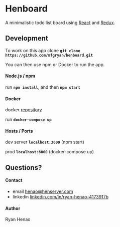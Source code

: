 # Henboard

  A minimalistic todo list board using [React](https://facebook.github.io/react/) and [Redux](http://redux.js.org/).


## Development

To work on this app clone **`git clone https://github.com/mfgryan/henboard.git`**

You can then use npm or Docker to run the app.

  #### Node.js / npm 

  run **`npm install`**, and then **`npm start`**


  #### Docker

  docker [repository](https://hub.docker.com/r/mfgryan/henboard/)
  
  run **`docker-compose up`**

  #### Hosts / Ports
  
  dev server **`localhost:3000`** (npm start)
  
  prod **`localhost:8000`** (docker-compose up)

## Questions?

  #### Contact
  - email [henao@henserver.com](http://www.henserver.com)
  - linkedin [linkedin.com/in/ryan-henao-4173917b](https://www.linkedin.com/in/ryan-henao-4173917b/)

  #### Author
  Ryan Henao
